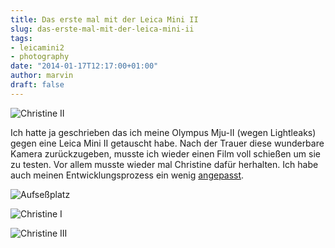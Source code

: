 ```yaml
---
title: Das erste mal mit der Leica Mini II
slug: das-erste-mal-mit-der-leica-mini-ii
tags:
- leicamini2
- photography
date: "2014-01-17T12:17:00+01:00"
author: marvin
draft: false
---
```

![Christine II](/images/11993402594_6775bd65a5_b.jpg)

Ich hatte ja geschrieben das ich meine Olympus Mju-II (wegen Lightleaks)
gegen eine Leica Mini II getauscht habe. Nach der Trauer diese
wunderbare Kamera zurückzugeben, musste ich wieder einen Film voll
schießen um sie zu testen. Vor allem musste wieder mal Christine dafür
herhalten. Ich habe auch meinen Entwicklungsprozess ein wenig [angepasst](https://github.com/xsteadfastx/filmentwicklung/blob/master/Rodinal.md).

![Aufseßplatz](/images/11993836316_e9b00fc88e_b.jpg)

![Christine I](/images/11993034545_a4d785f898_b.jpg)

![Christine III](/images/11993848316_d2682b02e7_b.jpg)
